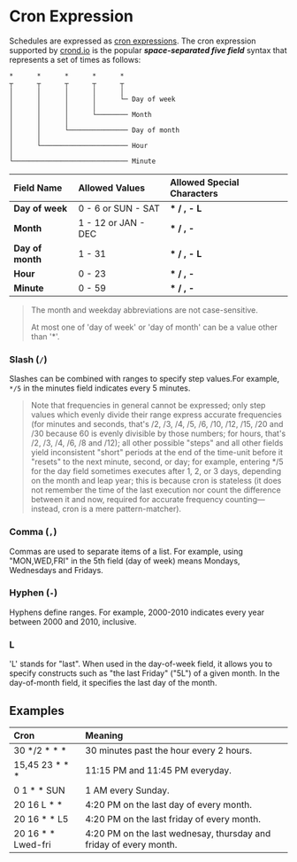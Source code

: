 # Cron Expression

Schedules are expressed as [cron expressions](https://en.wikipedia.org/wiki/Cron#CRON_expression). The cron expression supported by [crond.io](https://www.crond.io) is the popular _**space-separated five field**_ syntax that represents a set of times as follows:

```
*      *      *      *      *
┬      ┬      ┬      ┬      ┬
│      │      │      │      │
│      │      │      │      └─ Day of week
│      │      │      │  
│      │      │      └──────── Month
│      │      │
│      │      └─────────────── Day of month
│      │
│      └────────────────────── Hour
│
└───────────────────────────── Minute
```

| Field Name | Allowed Values | Allowed Special Characters |
| :--- | :--- | :--- |
| **Day of week** | 0 - 6 or SUN - SAT | **\* / , - L** |
| **Month** | 1 - 12 or JAN - DEC | **\* / , -** |
| **Day of month** | 1 - 31 | **\* / , - L** |
| **Hour** | 0 - 23 | **\* / , -** |
| **Minute** | 0 - 59 | **\* / , -** |

> The month and weekday abbreviations are not case-sensitive.
>
> At most one of 'day of week' or 'day of month' can be a value other than '\*'.

### Slash \(`/`\)

Slashes can be combined with ranges to specify step values.For example, `*/5` in the minutes field indicates every 5 minutes.

> Note that frequencies in general cannot be expressed; only step values which evenly divide their range express accurate frequencies \(for minutes and seconds, that's /2, /3, /4, /5, /6, /10, /12, /15, /20 and /30 because 60 is evenly divisible by those numbers; for hours, that's /2, /3, /4, /6, /8 and /12\); all other possible "steps" and all other fields yield inconsistent "short" periods at the end of the time-unit before it "resets" to the next minute, second, or day; for example, entering \*/5 for the day field sometimes executes after 1, 2, or 3 days, depending on the month and leap year; this is because cron is stateless \(it does not remember the time of the last execution nor count the difference between it and now, required for accurate frequency counting—instead, cron is a mere pattern-matcher\).

### Comma \(`,`\)

Commas are used to separate items of a list. For example, using "MON,WED,FRI" in the 5th field \(day of week\) means Mondays, Wednesdays and Fridays.

### Hyphen \(`-`\)

Hyphens define ranges. For example, 2000-2010 indicates every year between 2000 and 2010, inclusive.

### L

'L' stands for "last". When used in the day-of-week field, it allows you to specify constructs such as "the last Friday" \("5L"\) of a given month. In the day-of-month field, it specifies the last day of the month.

## Examples

| Cron | Meaning |
| :--- | :--- |
| 30 \*/2 \* \* \* | 30 minutes past the hour every 2 hours. |
| 15,45 23 \* \* \* | 11:15 PM and 11:45 PM everyday. |
| 0 1 \* \* SUN | 1 AM every Sunday. |
| 20 16 L \* \* | 4:20 PM on the last day of every month. |
| 20 16 \* \* L5 | 4:20 PM on the last friday of every month. |
| 20 16 \* \* Lwed-fri | 4:20 PM on the last wednesay, thursday and friday of every month. |



